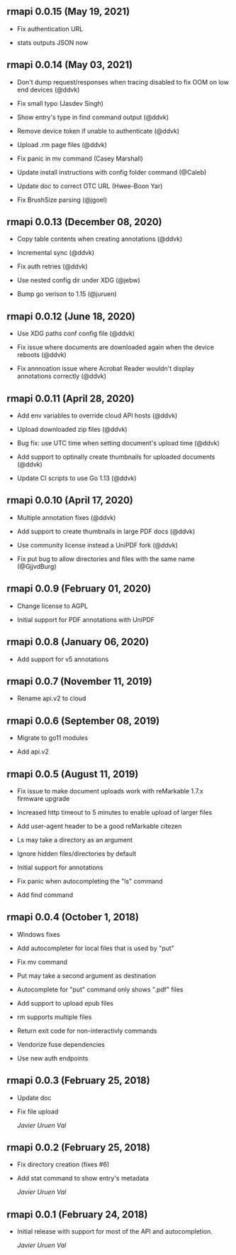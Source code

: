 ## rmapi 0.0.15 (May 19, 2021)

* Fix authentication URL

* stats outputs JSON now

## rmapi 0.0.14 (May 03, 2021)

* Don't dump request/responses when tracing disabled
  to fix OOM on low end devices (@ddvk)

* Fix small typo (Jasdev Singh)

* Show entry's type in find command output (@ddvk)

* Remove device token if unable to authenticate (@ddvk)

* Upload .rm page files (@ddvk)

* Fix panic in mv command (Casey Marshall)

* Update install instructions with config folder command (@Caleb)

* Update doc to correct OTC URL (Hwee-Boon Yar)

* Fix BrushSize parsing (@jgoel)

## rmapi 0.0.13 (December 08, 2020)

* Copy table contents when creating annotations (@ddvk)

* Incremental sync (@ddvk)

* Fix auth retries (@ddvk)

* Use nested config dir under XDG (@jebw)

* Bump go verison to 1.15 (@juruen)

## rmapi 0.0.12 (June 18, 2020)

* Use XDG paths conf config file (@ddvk)

* Fix issue where documents are downloaded again
  when the device reboots (@ddvk)

* Fix annnoation issue where Acrobat Reader wouldn't display
  annotations correctly (@ddvk)

## rmapi 0.0.11 (April 28, 2020)

* Add env variables to override cloud API hosts (@ddvk)

* Upload downloaded zip files (@ddvk)

* Bug fix: use UTC time when setting document's upload time (@ddvk)

* Add support to optinally create thumbnails for uploaded documents (@ddvk)

* Update CI scripts to use Go 1.13 (@ddvk)

## rmapi 0.0.10 (April 17, 2020)

* Multiple annotation fixes (@ddvk)

* Add support to create thumbnails in large PDF docs (@ddvk)

* Use community license instead a UniPDF fork (@ddvk)

* Fix put bug to allow directories and files with the same name (@GjjvdBurg)

## rmapi 0.0.9 (February 01, 2020)

* Change license to AGPL

* Initial support for PDF annotations with UniPDF

## rmapi 0.0.8 (January 06, 2020)

* Add support for v5 annotations

## rmapi 0.0.7 (November 11, 2019)

* Rename api.v2 to cloud

## rmapi 0.0.6 (September 08, 2019)

* Migrate to go11 modules

* Add api.v2

## rmapi 0.0.5 (August 11, 2019)

* Fix issue to make document uploads work with reMarkable 1.7.x firmware upgrade

* Increased http timeout to 5 minutes to enable upload of larger files

* Add user-agent header to be a good reMarkable citezen

* Ls may take a directory as an argument

* Ignore hidden files/directories by default

* Initial support for annotations

* Fix panic when autocompleting the "ls" command

* Add find command

## rmapi 0.0.4 (October 1, 2018)

* Windows fixes

* Add autocompleter for local files that is used by "put"

* Fix mv command

* Put may take a second argument as destination

* Autocomplete for "put" command only shows ".pdf" files

* Add support to upload epub files

* rm supports multiple files

* Return exit code for non-interactivly commands

* Vendorize fuse dependencies

* Use new auth endpoints

## rmapi 0.0.3 (February 25, 2018)

* Update doc

* Fix file upload

   *Javier Uruen Val*

## rmapi 0.0.2 (February 25, 2018)

*  Fix directory creation (fixes #6)

*  Add stat command to show entry's metadata

   *Javier Uruen Val*

## rmapi 0.0.1 (February 24, 2018)

*   Initial release with support for most of the API and autocompletion.

    *Javier Uruen Val*
